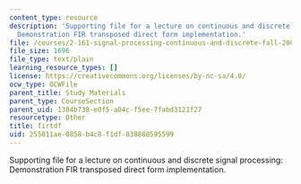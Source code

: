 ```yaml
---
content_type: resource
description: 'Supporting file for a lecture on continuous and discrete signal processing:
  Demonstration FIR transposed direct form implementation.'
file: /courses/2-161-signal-processing-continuous-and-discrete-fall-2008/255011ae0858b4c8f1df838880595599_firtdf.m
file_size: 1696
file_type: text/plain
learning_resource_types: []
license: https://creativecommons.org/licenses/by-nc-sa/4.0/
ocw_type: OCWFile
parent_title: Study Materials
parent_type: CourseSection
parent_uid: 1384b738-e0f5-a04c-f5ee-7fabd3121f27
resourcetype: Other
title: firtdf
uid: 255011ae-0858-b4c8-f1df-838880595599
---
```

Supporting file for a lecture on continuous and discrete signal processing: Demonstration FIR transposed direct form implementation.